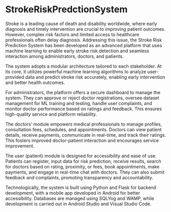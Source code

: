 # StrokeRiskPredctionSystem
Stroke is a leading cause of death and disability worldwide, where early diagnosis and timely intervention are crucial to improving patient outcomes. However, complex risk factors and limited access to healthcare professionals often delay diagnosis. Addressing this issue, the Stroke Risk Prediction System has been developed as an advanced platform that uses machine learning to enable early stroke risk detection and seamless interaction among administrators, doctors, and patients.

The system adopts a modular architecture tailored to each stakeholder. At its core, it utilizes powerful machine learning algorithms to analyze user-provided data and predict stroke risk accurately, enabling early intervention and better health outcomes.

For administrators, the platform offers a secure dashboard to manage the system. They can approve or reject doctor registrations, oversee dataset management for ML training and testing, handle user complaints, and monitor doctor performance based on ratings and feedback. This ensures high-quality service and platform reliability.

The doctors’ module empowers medical professionals to manage profiles, consultation fees, schedules, and appointments. Doctors can view patient details, receive payments, communicate in real-time, and track their ratings. This fosters improved doctor-patient interaction and encourages service improvement.

The user (patient) module is designed for accessibility and ease of use. Patients can register, input data for risk prediction, receive results, search for doctors based on rating, proximity, or fees, book appointments, make payments, and engage in real-time chat with doctors. They can also submit feedback and complaints, promoting transparency and accountability.

Technologically, the system is built using Python and Flask for backend development, with a mobile app developed in Android for better accessibility. Databases are managed using SQLYog and WAMP, while development is carried out in Android Studio and Visual Studio Code.
